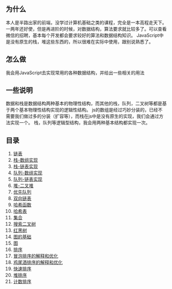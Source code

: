 ## 为什么
本人是半路出家的前端，没学过计算机基础之类的课程，完全是一本高程走天下。一两年还好使，但是再进阶的时候，对数据结构，算法要求就比较多了。可以查看微信的招聘，基本每个开发都会要求较好的算法和数据结构知识。
JavaScript中是没有原生的栈，堆这些东西的，所以很难在实际中使用，跟别说熟悉了。

## 怎么做
我会用JavaScript去实现常用的各种数据结构，并给出一些相关的用法

## 一些说明
数据和栈是数据结构两种基本的物理性结构，而其他的栈，队列，二叉树等都是基于两个基本物理性结构实现的逻辑性结构。
js的数组是经过巧妙分装的，已经不需要我们做过多的分装（扩容等），而栈在js中是没有原生的实现，我们会通过方法实现一个。
栈，队列等逻辑型结构，我会用两种基本结构都实现一次。

## 目录

  1. [链表](./linked-list.js)
  2. [栈-数组实现](./stack-array.js)
  3. [栈-链表实现](./stack-linkedlist.js)
  4. [队列-数组实现](./queue-array.js)
  5. [队列-链表实现](./queue-linkedlist.js)
  6. [堆-二叉堆](./binary-heap.js)
  6. [优先队列](./priority-queue.array.js)
  7. [双向链表](./doubly-linked-list.js)
  8. [哈希函数](./hash-function.js)
  9. [哈希表](./hash-table.js)
  10. [集合](./set.js)
  11. [搜索二叉树](./binary-search-tree.js)
  12. [红黑树](./tree.md)
  13. [图的基础](./graph.md)
  14. [图](./graph.js)
  15. [排序](./sort.js)
  16. [冒泡排序的解释和优化](./bubbleSort.js)
  17. [鸡尾酒排序的解释和优化](./cocktailSort.js)
  18. [快速排序](./quickSort.js)
  19. [堆排序](./heapSort.js)
  20. [计数排序](./countSort.js)